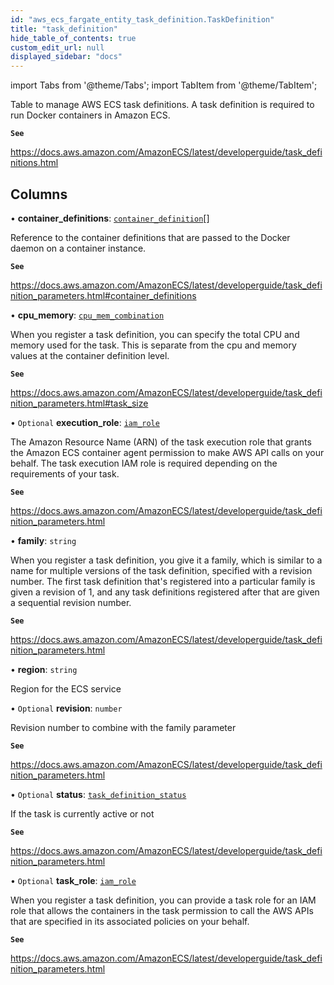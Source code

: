 ```yaml
---
id: "aws_ecs_fargate_entity_task_definition.TaskDefinition"
title: "task_definition"
hide_table_of_contents: true
custom_edit_url: null
displayed_sidebar: "docs"
---
```


import Tabs from '@theme/Tabs';
import TabItem from '@theme/TabItem';

Table to manage AWS ECS task definitions. A task definition is required to run Docker containers in Amazon ECS.

**`See`**

https://docs.aws.amazon.com/AmazonECS/latest/developerguide/task_definitions.html

## Columns

• **container\_definitions**: [`container_definition`](aws_ecs_fargate_entity_container_definition.ContainerDefinition.md)[]

Reference to the container definitions that are passed to the Docker daemon on a container instance.

**`See`**

https://docs.aws.amazon.com/AmazonECS/latest/developerguide/task_definition_parameters.html#container_definitions

• **cpu\_memory**: [`cpu_mem_combination`](../enums/aws_ecs_fargate_entity_task_definition.CpuMemCombination.md)

When you register a task definition, you can specify the total CPU and memory used for the task.
This is separate from the cpu and memory values at the container definition level.

**`See`**

https://docs.aws.amazon.com/AmazonECS/latest/developerguide/task_definition_parameters.html#task_size

• `Optional` **execution\_role**: [`iam_role`](aws_iam_entity_role.IamRole.md)

The Amazon Resource Name (ARN) of the task execution role that grants the Amazon ECS container agent permission to make AWS API
calls on your behalf. The task execution IAM role is required depending on the requirements of your task.

**`See`**

https://docs.aws.amazon.com/AmazonECS/latest/developerguide/task_definition_parameters.html

• **family**: `string`

When you register a task definition, you give it a family, which is similar to a name for multiple versions of the task definition,
specified with a revision number. The first task definition that's registered into a particular family is given a revision of 1,
and any task definitions registered after that are given a sequential revision number.

**`See`**

https://docs.aws.amazon.com/AmazonECS/latest/developerguide/task_definition_parameters.html

• **region**: `string`

Region for the ECS service

• `Optional` **revision**: `number`

Revision number to combine with the family parameter

**`See`**

https://docs.aws.amazon.com/AmazonECS/latest/developerguide/task_definition_parameters.html

• `Optional` **status**: [`task_definition_status`](../enums/aws_ecs_fargate_entity_task_definition.TaskDefinitionStatus.md)

If the task is currently active or not

**`See`**

https://docs.aws.amazon.com/AmazonECS/latest/developerguide/task_definition_parameters.html

• `Optional` **task\_role**: [`iam_role`](aws_iam_entity_role.IamRole.md)

When you register a task definition, you can provide a task role for an IAM role that allows the containers in the task permission
to call the AWS APIs that are specified in its associated policies on your behalf.

**`See`**

https://docs.aws.amazon.com/AmazonECS/latest/developerguide/task_definition_parameters.html

